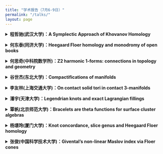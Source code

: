 ```yaml
---
title: "学术报告（7月6-9日）"
permalink: "/talks/"
layout: page
---
```


<p>
<details>
<summary><b>程哲驰(武汉大学)：A Symplectic Approach of Khovanov Homology
</b></summary>
摘要：There are many different approaches of Khovanov homology. As for this talk, we will mainly be interested in a version from symplectic geometry, called symplectic Khovanov homology.  It is conjecturally isomorphic to Khovanov homology. In 2020, Abouzaid and Smith proved this conjecture over characteristic-zero fields, while the more general cases remain open. In this talk, we start with comparing the gradings on symplectic Khovanov homology and Khovanov homology, and then discuss some recent progress on the conjecture.
</details>
</p> 

<p>
<details>
<summary><b>何东泰(同济大学)：Heegaard Floer homology and monodromy of open books 
</b></summary>
摘要：In this talk, we will discuss the relationship between Heegaard (Knot) Floer homology, contact structures, and the monodromy of open books. We will begin with an introduction to basic notions in contact topology, open book decomposition, with an emphasis on their relationship with Heegaard Floer homology. We will also discuss recent progress in this field, as well as application to knot concordance.
</details>
</p> 

<p>
 <details>
<summary><b>何思奇(中科院数学所)：Z2 harmonic 1-forms: connections in topology and geometry</b></summary>
摘要：Z2 harmonic spinors and forms extend the concept of quadratic differentials on Riemann surfaces to higher dimensions, creating significant links with gauge theory, low-dimensional topology, and calibrated geometry. According to Taubes, Z2 harmonic 1-forms serve as essential boundaries in various gauge theory equations, particularly in the context of flat SL(2,C) connections. In the first session, we will provide an overview of this field, highlighting contributions from Takahashi, Parker, Walpuski, Doan, Donaldson, Haydys, Mazzeo, Chen, and others. The second session will address a challenge question posed by Taubes-Wu concerning the existence and rigidity of the tangent cone model for Z2 harmonic 1-forms. We will discuss the application of finite group representation theory to this problem.
</details>
</p> 


<p>
  <details>
 <summary><b>谷世杰(东北大学)：Compactifications of manifolds</b></summary> 
  摘要：In 1966, Larry Siebenmann once mused that his work (PhD thesis) was initiated at a time "when 'respectable' geometric topology was necessarily compact." That attitude has long since faded; today's topological landscape is filled with research in which noncompact spaces are primary objects. However, major successes in compactifying manifolds included here are fundamental to manifold topology: Stallings' characterization of Euclidean spaces, Siebenmann's collaring theorem, and our recent Gu-Guilbault's manifold completion theorem. In the first part, I will provide quick access to some of these results by weaving them together with common interpretations. In the second part, I will introduce several open questions on this topic. I will focus on clarifying the relationship between pseudo-collarability and Z-compactifiability, two main extensions on completable manifolds. I will construct counterexamples to the statement that Z-compactifiability implies pseudo-collarability. The constructions are based on knot theory and 4D topology. If time permits, I’ll show the reverse statement holds for manifolds of dimension at least six, i.e., pseudo-collarability implies Z-compactifiability.
 </details>
</p> 
 
<p>
 <details>
<summary><b>李友林(上海交通大学)：On contact solid tori in contact 3-manifolds</b></summary>
摘要：Contact solid tori in contact 3-manifolds are closely related to Legendrian knots and Legendrian cable knots. In this talk, I will present several recent results concerning contact solid tori in contact 3-manifolds. This is joint work in progress with John Etnyre and Bulent Tosun.
  <br>
  预备报告题目：Convex surfaces in contact 3-manifolds  <br>
  预备报告摘要：Convex surface theory is an essential tool in studying contact 3-manifolds. In this talk, I will briefly introduce the convex surface theory and demonstrate how it is used to study tight contact structures.
</details>
</p> 
 
<p>
   <details>
<summary><b>潘宇(天津大学)：Legendrian knots and exact Lagrangian fillings</b></summary> 
    摘要：Exact Lagrangian surfaces are important objects in the derived Fukaya category. Augmentations are objects of the augmentation category, which is the contact analog of the Fukaya category. In this talk, we discuss various relations between augmentations and exact Lagrangian surfaces. On one hand, we use augmentations to build obstructions for exact Lagrangian cobordisms. On the other hand, we realize augmentations, which is an algebraic object, fully geometrically via exact Lagrangian surfaces.
</details>
</p> 

<p>
 <details>
<summary><b>覃帆(北京师范大学)：Bracelets are theta functions for surface cluster algebras</b></summary>
摘要：The skein algebra of a marked surface admits the basis of bracelet elements constructed by Fock-Goncharov and Musiker-Schiffler-Williams. As a cluster algebra, it also admits the theta basis from the cluster scattering diagram by Gross-Hacking-Keel-Kontsevich. In a joint work with Travis Mandel, we show that the two bases coincide except for the once-punctured torus. Long-standing conjectures on strong positivity and atomicity follow as corollaries.<br>
 预备报告题目：Visualizing cluster algebras through topological models<br>
 预备报告摘要：Cluster algebras are algebras with a rich combinatorial structure. They are ubiquitous in mathematics. In this talk, we will illustrate these algebras and associated higher structures using topological models on surfaces.
  
</details>
</p> 

<p>
  <details>
 <summary><b>杨璟玲(厦门大学)：Knot concordance, slice genus and Heegaard Floer homology</b></summary>
摘要：In this talk, we will discuss the 4-dimensional properties of knots, knot concordance and knot slice genus, which play central roles in low-dimensional topology. Heegaard Floer ho- mology has proved to be an effective tool in studying low-dimensional topology, particularly in advancing the understanding of knot concordance. We will begin with an expository introduction to some elementary notions, followed by a review of results in knot concordance stemming from Heegaard Floer theory. We will also discuss our recent progress in this field. This is a joint work with Zhongtao Wu. 
</details>
</p> 

<p>
 <details>
<summary><b>张俊(中国科学技术大学)：Givental’s non-linear Maslov index via Floer cones</b></summary>
摘要：In this talk, we will present how to apply a recently-developed Floer theory on a fillable contact manifold, called the contact Hamiltonian Floer homology, to generate a homological machinery that replaces the classical Givental non-linear Maslov indices. As a key step, we will emphasize the role of the homological mapping cone from this Floer theory (called a Floer cone) and its fundamental role in reflecting local data of periodic orbits. As an application, the multiplicity of translated points, serving as a natural generalization of fixed points in contact Hamiltonian dynamics, will be deduced. This talk is based on joint work with Dylan Cant and Igor Uljarevic. <br>
预备报告题目：Contact geometry and its associated dynamics. <br>
预备报告摘要：In this preliminary talk, we will recall some general background on contact geometry, mainly focusing on the Hamiltonian dynamics on a contact manifold. In particular, Reeb dynamics and various studies on closed Reeb orbits will be elaborated; orderability from Eliashberg-Polterovich, together with its most updated progress in terms of the metric geometry, will also be covered. If time permits, we will outline how the Hamiltonian dynamics behave in the relative situation, that is, on Legendrian submanifolds or more generally on contact coisotropic submanifolds. 
 
 
</details>
</p> 
